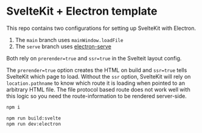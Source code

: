 SvelteKit + Electron template
===

This repo contains two configurations for setting up SvelteKit with Electron. 

1. The `main` branch uses `mainWindow.loadFile`
2. The `serve` branch uses [electron-serve](https://github.com/sindresorhus/electron-serve)

Both rely on `prerender=true` and `ssr=true` in the Svelteit layout config. 

The `prerender=true` option creates the HTML on build and `ssr=true` tells SvelteKit which page to load. Without the `ssr` option, SvelteKit will rely on `location.pathname` to know which route it is loading when pointed to an arbitrary HTML file. The file protocol based route does not work well with this logic so you need the route-information to be rendered server-side.

```sh
npm i
```

```sh
npm run build:svelte
npm run dev:electron
```
